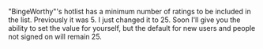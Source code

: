 "BingeWorthy"'s hotlist has a minimum number of ratings to be included in the list. Previously it was 5. I just changed it to 25. Soon I'll give you the ability to set the value for yourself, but the default for new users and people not signed on will remain 25. 
